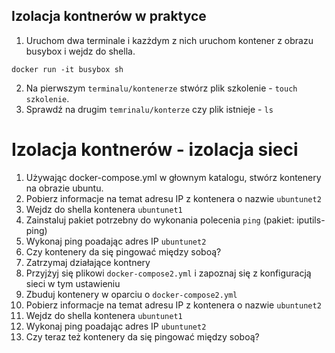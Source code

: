 ## Izolacja kontnerów w praktyce

1.  Uruchom dwa terminale i kazżdym z nich uruchom kontener z obrazu busybox i wejdz do shella.

```   
docker run -it busybox sh
```

2. Na pierwszym `terminalu/kontenerze` stwórz plik szkolenie - `touch szkolenie`.
3. Sprawdź na drugim `temrinalu/konterze` czy plik istnieje - `ls`

# Izolacja kontnerów - izolacja sieci

1. Używając docker-compose.yml w głownym katalogu, stwórz kontenery na obrazie ubuntu.
2. Pobierz informacje na temat adresu IP z kontenera o nazwie `ubuntunet2`
3. Wejdz do shella kontenera `ubuntunet1` 
4. Zainstaluj pakiet potrzebny do wykonania polecenia `ping` (pakiet: iputils-ping)
5. Wykonaj ping poadając adres IP `ubuntunet2`
6. Czy kontenery da się pingować między soboą?
7. Zatrzymaj działające kontnery
8. Przyjżyj się plikowi `docker-compose2.yml` i zapoznaj się z konfiguracją sieci w tym ustawieniu
9. Zbuduj kontenery w oparciu o `docker-compose2.yml`
10. Pobierz informacje na temat adresu IP z kontenera o nazwie `ubuntunet2`
11. Wejdz do shella kontenera `ubuntunet1` 
12. Wykonaj ping poadając adres IP `ubuntunet2`
13. Czy teraz też kontenery da się pingować między soboą?